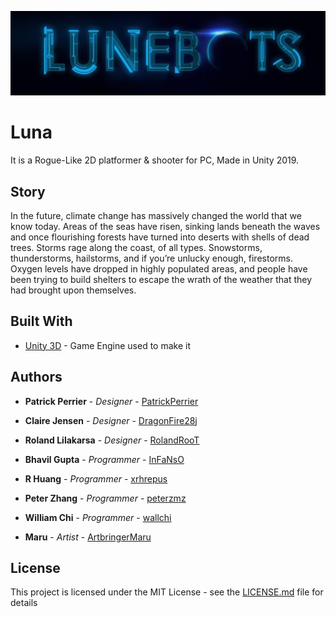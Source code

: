 ![Game Logo](images/Logo.jpg)
# Luna

It is a Rogue-Like 2D platformer & shooter for PC, Made in Unity 2019.

## Story
In the future, climate change has massively changed the world that we know today. Areas of the seas have risen, sinking lands beneath the waves and once flourishing forests have turned into deserts with shells of dead trees. Storms rage along the coast, of all types. Snowstorms, thunderstorms, hailstorms, and if you’re unlucky enough, firestorms. Oxygen levels have dropped in highly populated areas, and people have been trying to build shelters to escape the wrath of the weather that they had brought upon themselves.

## Built With

* [Unity 3D](https://unity.com/) - Game Engine used to make it 

## Authors

* **Patrick Perrier** - *Designer* - [PatrickPerrier](https://github.com/PatrickPerrier)
* **Claire Jensen** - *Designer* - [DragonFire28j](https://github.com/DragonFire28j)
* **Roland Lilakarsa** - *Designer* - [RolandRooT](https://github.com/RolandRooT)

* **Bhavil Gupta** - *Programmer* - [InFaNsO](https://github.com/InFaNsO)
* **R Huang** - *Programmer* - [xrhrepus](https://github.com/xrhrepus)
* **Peter Zhang** - *Programmer* - [peterzmz](https://github.com/peterMingzhuoZhang)
* **William Chi** - *Programmer* - [wallchi](https://github.com/wallchi)

* **Maru** - *Artist* - [ArtbringerMaru](https://github.com/ArtbringerMaru)

## License

This project is licensed under the MIT License - see the [LICENSE.md](LICENSE.md) file for details

